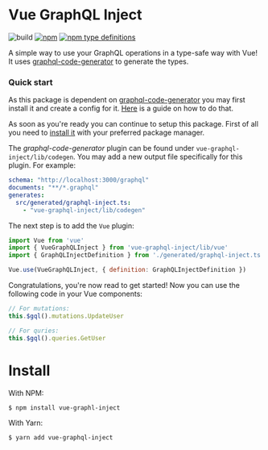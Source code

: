 # Vue GraphQL Inject
![build](https://action-badges.now.sh/AurityLab/vue-graphql-inject)
[![npm](https://img.shields.io/npm/v/vue-graphql-inject.svg)](https://www.npmjs.com/package/vue-graphql-inject)
[![npm type definitions](https://img.shields.io/npm/types/vue-graphql-inject.svg)](https://www.npmjs.com/package/vue-graphql-inject)

A simple way to use your GraphQL operations in a type-safe way with Vue!
It uses [graphql-code-generator](https://github.com/dotansimha/graphql-code-generator) to generate the types.

### Quick start
As this package is dependent on [graphql-code-generator](https://github.com/dotansimha/graphql-code-generator) you may first install it and create a config for it.
[Here](https://github.com/dotansimha/graphql-code-generator#quick-start) is a  guide on how to do that.

As soon as you're ready you can continue to setup this package.
First of all you need to [install it](#setup) with your preferred package manager.

The *graphql-code-generator* plugin can be found under `vue-graphql-inject/lib/codegen`.
You may add a new output file specifically for this plugin. For example: 
```yaml
schema: "http://localhost:3000/graphql"
documents: "**/*.graphql"
generates:
  src/generated/graphql-inject.ts:
    - "vue-graphql-inject/lib/codegen"
```

The next step is to add the `Vue` plugin:
```javascript
import Vue from 'vue'
import { VueGraphQLInject } from 'vue-graphql-inject/lib/vue'
import { GraphQLInjectDefinition } from './generated/graphql-inject.ts'

Vue.use(VueGraphQLInject, { definition: GraphQLInjectDefinition })
```

Congratulations, you're now read to get started! Now you can use the following code in your Vue components:
```javascript
// For mutations:
this.$gql().mutations.UpdateUser

// For quries:
this.$gql().queries.GetUser
```

# Install
With NPM:
```
$ npm install vue-graphl-inject
```

With Yarn:
```
$ yarn add vue-graphql-inject
```
